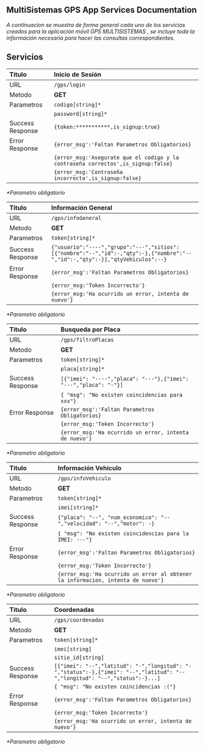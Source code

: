 **MultiSistemas GPS App Services Documentation**
----
  _A continuacion se muestra de forma general cada uno de los servicios creados para la aplicación móvil GPS MULTISISTEMAS , se incluye toda la información necesaria para hacer las consultas correspondientes._

**Servicios**
----
| Titulo      | Inicio de Sesión  | 
| :------------ |:---------------    | 
| URL         | `/gps/login`   |
| Metodo      | **GET**             |
| Parametros  | `codigo[string]*`    |
|             | `password[string]*`     | 
| Success Response | `{token:***********,is_signup:true}`  |
| Error Response | `{error_msg':'Faltan Parametros Obligatorios}`  |
|                | `{error_msg:'Asegurate que el codigo y la contraseña correctos',is_signup:false}`  |
|                | `{error_msg:'Contraseña incorrecta',is_signup:false}`  |

_*Parametro obligatorio_

| Titulo      | Información General  |
| :------------ |:---------------    |
| URL         | `/gps/infoGeneral`   |
| Metodo      | **GET**             |
| Parametros  | `token[string]*`    |
| Success Response | `{"usuario":"----","grupo":"---","sitios":[{"nombre":"--","id":-,"qty":-},{"nombre":"--","id":-,"qty":-}],"qtyVehiculos":--}`  |
| Error Response | `{error_msg':'Faltan Parametros Obligatorios}`  |
|                | `{error_msg:'Token Incorrecto'}`  |
|                | `{error_msg:'Ha ocurrido un error, intenta de nuevo'}`  |

_*Parametro obligatorio_

| Titulo      | Busqueda por Placa  |
| :------------ |:---------------    |
| URL         | `/gps/filtroPlacas`   |
| Metodo      | **GET**             |
| Parametros  | `token[string]*`    |
|             | `placa[string]*`|
| Success Response | `[{"imei": "----","placa": "---"},{"imei": "---","placa": "-"}]`  |
|                | `{ "msg": "No existen coincidencias para xxx"}` |
| Error Response | `{error_msg':'Faltan Parametros Obligatorios}`  |
|                | `{error_msg:'Token Incorrecto'}`  |
|                | `{error_msg:'Ha ocurrido un error, intenta de nuevo'}`  |

_*Parametro obligatorio_

| Titulo      | Información Vehiculo  |
| :------------ |:---------------    |
| URL         | `/gps/infoVehiculo`   |
| Metodo      | **GET**             |
| Parametros  | `token[string]*`    |
|             | `imei[string]*`    |
| Success Response | `{"placa": "--", "num_economico": "--","velocidad": "--","motor": -}`  |
|                | `{ "msg": "No existen coincidencias para la IMEI: ---"}` |
| Error Response | `{error_msg':'Faltan Parametros Obligatorios}`  |
|                | `{error_msg:'Token Incorrecto'}`  |
|                | `{error_msg:'Ha ocurrido un error al obtener la informacion, intenta de nuevo'}`  |

_*Parametro obligatorio_

| Titulo      | Coordenadas  |
| :------------ |:---------------    |
| URL         | `/gps/coordenadas`   |
| Metodo      | **GET**             |
| Parametros  | `token[string]*`    |
|             | `imei[string]`    |
|             | `sitio_id[string]`    |
| Success Response | `[{"imei": "--","latitud": "-","longitud": "-","status":-},{"imei": "--","latitud": "--","longitud": "--","status":-}...]`  |
|                | `{ "msg": "No existen coincidencias :("}` |
| Error Response | `{error_msg':'Faltan Parametros Obligatorios}`  |
|                | `{error_msg:'Token Incorrecto'}`  |
|                | `{error_msg:'Ha ocurrido un error, intenta de nuevo'}`  |

_*Parametro obligatorio_


